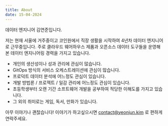 ```yaml
---
title: About
date: 15-04-2024
---
```

데이터 엔지니어 김연준입니다.

저는 현재 서울에 거주중이고 코인원에서 직장 생활을 시작하여 4년차 데이터 엔지니어로 근무중입니다. 주로 클라우드 웨어하우스 제품과 오픈소스 데이터 도구들을 운영해 본 데이터 엔지니어링 경력을 가지고 있습니다. 

- 개인의 생산성이나 성과 관리에 관심이 많습니다.
- GitOps 방식의 서비스 오케스트레이션에 관심이 많습니다.
- 프로덕트 데이터 분석에 어느정도 관심이 있습니다.
- 개발 방법론 / 프로젝트 / 일감 관리에 어느정도 관심이 있습니다.
- 초등학생부터 오랜 기간 소프트웨어 개발을 공부하여 적당한 이해도를 가지고 있습니다.
- 그 외의 취미로는 게임, 독서, 만화가 있습니다.


아무 이야기나 괜찮습니다! 이야기가 하고싶으시면 <contact@yeonjun.kim> 로 편하게 연락주세요.